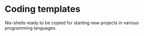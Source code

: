 # Coding templates

Nix-shells ready to be copied for starting new projects in various programming languages.
